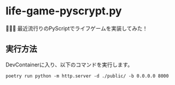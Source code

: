 # life-game-pyscrypt.py

🥩🥩🥩 最近流行りのPyScriptでライフゲームを実装してみた！  

## 実行方法

DevContainerに入り、以下のコマンドを実行します。  

```shell
poetry run python -m http.server -d ./public/ -b 0.0.0.0 8000
```
